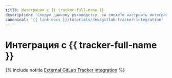 ```yaml
---
title: Интеграция с {{ tracker-full-name }}
description: 'Следуя данному руководству, вы сможете настроить интеграцию с {{ tracker-name }}. '
canonical: '{{ link-docs }}/tutorials/dev/gitlab-tracker-integration'
---
```


# Интеграция с {{ tracker-full-name }}


{% include notitle [External GitLab Tracker integration](../../_tutorials/dev/external-gitlab-tracker-integration.md) %}

